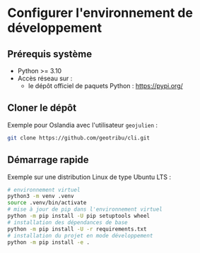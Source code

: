 # Configurer l'environnement de développement

## Prérequis système

- Python >= 3.10
- Accès réseau sur :
  - le dépôt officiel de paquets Python : <https://pypi.org/>

## Cloner le dépôt

Exemple pour Oslandia avec l'utilisateur `geojulien` :

```sh
git clone https://github.com/geotribu/cli.git
```

## Démarrage rapide

Exemple sur une distribution Linux de type Ubuntu LTS :

```sh
# environnement virtuel
python3 -m venv .venv
source .venv/bin/activate
# mise à jour de pip dans l'environnement virtuel
python -m pip install -U pip setuptools wheel
# installation des dépendances de base
python -m pip install -U -r requirements.txt
# installation du projet en mode développement
python -m pip install -e .
```
